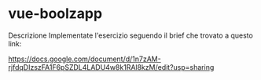 # vue-boolzapp
Descrizione
Implementate l'esercizio seguendo il brief che trovato a questo link:

https://docs.google.com/document/d/1n7zAM-rjfdqDIzszFA1F6pSZDL4LADU4w8k1RAl8kzM/edit?usp=sharing